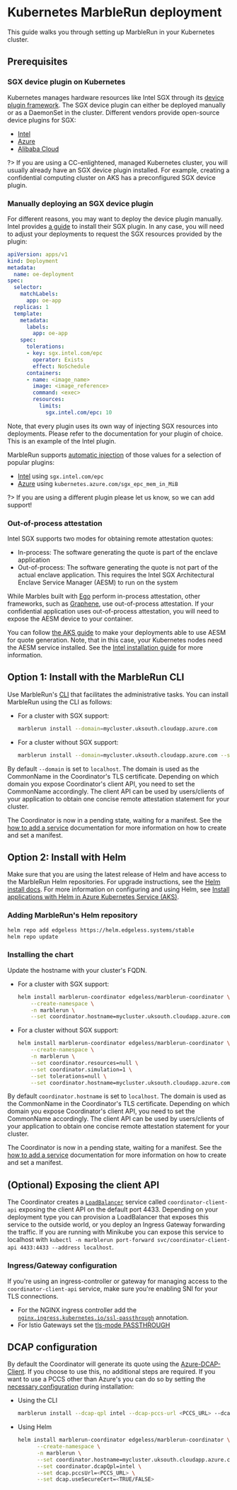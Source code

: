 # Kubernetes MarbleRun deployment

This guide walks you through setting up MarbleRun in your Kubernetes cluster.

## Prerequisites

### SGX device plugin on Kubernetes

Kubernetes manages hardware resources like Intel SGX through its [device plugin framework](https://kubernetes.io/docs/concepts/extend-kubernetes/compute-storage-net/device-plugins/).
The SGX device plugin can either be deployed manually or as a DaemonSet in the cluster. Different vendors provide open-source device plugins for SGX:

* [Intel](https://intel.github.io/intel-device-plugins-for-kubernetes/cmd/sgx_plugin/README.html)
* [Azure](https://github.com/Azure/aks-engine/blob/master/docs/topics/sgx.md#deploying-the-sgx-device-plugin)
* [Alibaba Cloud](https://github.com/AliyunContainerService/sgx-device-plugin)


?> If you are using a CC-enlightened, managed Kubernetes cluster, you will usually already have an SGX device plugin installed.
For example, creating a confidential computing cluster on AKS has a preconfigured SGX device plugin.

### Manually deploying an SGX device plugin

For different reasons, you may want to deploy the device plugin manually. Intel provides [a guide](https://intel.github.io/intel-device-plugins-for-kubernetes/cmd/sgx_plugin/README.html#installation) to install their SGX plugin.
In any case, you will need to adjust your deployments to request the SGX resources provided by the plugin:

```yaml
apiVersion: apps/v1
kind: Deployment
metadata:
  name: oe-deployment
spec:
  selector:
    matchLabels:
      app: oe-app
  replicas: 1
  template:
    metadata:
      labels:
        app: oe-app
    spec:
      tolerations:
      - key: sgx.intel.com/epc
        operator: Exists
        effect: NoSchedule
      containers:
      - name: <image_name>
        image: <image_reference>
        command: <exec>
        resources:
          limits:
            sgx.intel.com/epc: 10
```

Note, that every plugin uses its own way of injecting SGX resources into deployments. Please refer to the documentation for your plugin of choice. This is an example of the Intel plugin.

MarbleRun supports [automatic injection](features/auto-injection.md) of those values for a selection of popular plugins:

* [Intel](https://intel.github.io/intel-device-plugins-for-kubernetes/cmd/sgx_plugin/README.html) using `sgx.intel.com/epc`
* [Azure](https://github.com/Azure/aks-engine/blob/master/docs/topics/sgx.md#deploying-the-sgx-device-plugin) using `kubernetes.azure.com/sgx_epc_mem_in_MiB`

?> If you are using a different plugin please let us know, so we can add support!


### Out-of-process attestation

Intel SGX supports two modes for obtaining remote attestation quotes:
* In-process: The software generating the quote is part of the enclave application
* Out-of-process: The software generating the quote is not part of the actual enclave application. This requires the Intel SGX Architectural Enclave Service Manager (AESM) to run on the system

While Marbles built with [Ego](building-services/ego.md) perform in-process attestation, other frameworks, such as [Graphene](building-services/graphene.md), use out-of-process attestation.
If your confidential application uses out-of-process attestation, you will need to expose the AESM device to your container.

You can follow [the AKS guide](https://docs.microsoft.com/en-us/azure/confidential-computing/confidential-nodes-out-of-proc-attestation) to make your deployments able to use AESM for quote generation. Note, that in this case, your Kubernetes nodes need the AESM service installed. See the [Intel installation guide](https://download.01.org/intel-sgx/sgx-linux/2.12/docs/Intel_SGX_Installation_Guide_Linux_2.12_Open_Source.pdf) for more information.

## Option 1: Install with the MarbleRun CLI

Use MarbleRun's [CLI](reference/cli.md) that facilitates the administrative tasks.
You can install MarbleRun using the CLI as follows:

* For a cluster with SGX support:

    ```bash
    marblerun install --domain=mycluster.uksouth.cloudapp.azure.com
    ```

* For a cluster without SGX support:

    ```bash
    marblerun install --domain=mycluster.uksouth.cloudapp.azure.com --simulation
    ```

By default `--domain` is set to `localhost`.
The domain is used as the CommonName in the Coordinator's TLS certificate.
Depending on which domain you expose Coordinator's client API, you need to set the CommonName accordingly.
The client API can be used by users/clients of your application to obtain one concise remote attestation statement for your cluster.

The Coordinator is now in a pending state, waiting for a manifest.
See the [how to add a service](workflows/add-service.md) documentation for more information on how to create and set a manifest.

## Option 2: Install with Helm

Make sure that you are using the latest release of Helm and have access to the MarbleRun Helm repositories. For upgrade instructions, see the [Helm install docs](https://docs.helm.sh/using_helm/#installing-helm). For more information on configuring and using Helm, see [Install applications with Helm in Azure Kubernetes Service (AKS)](https://docs.microsoft.com/en-us/azure/aks/kubernetes-helm).

### Adding MarbleRun's Helm repository

```bash
helm repo add edgeless https://helm.edgeless.systems/stable
helm repo update
```

### Installing the chart

Update the hostname with your cluster's FQDN.

* For a cluster with SGX support:

    ```bash
    helm install marblerun-coordinator edgeless/marblerun-coordinator \
        --create-namespace \
        -n marblerun \
        --set coordinator.hostname=mycluster.uksouth.cloudapp.azure.com
    ```

* For a cluster without SGX support:

    ```bash
    helm install marblerun-coordinator edgeless/marblerun-coordinator \
        --create-namespace \
        -n marblerun \
        --set coordinator.resources=null \
        --set coordinator.simulation=1 \
        --set tolerations=null \
        --set coordinator.hostname=mycluster.uksouth.cloudapp.azure.com
    ```

By default `coordinator.hostname` is set to `localhost`.
The domain is used as the CommonName in the Coordinator's TLS certificate.
Depending on which domain you expose Coordinator's client API, you need to set the CommonName accordingly.
The client API can be used by users/clients of your application to obtain one concise remote attestation statement for your cluster.

The Coordinator is now in a pending state, waiting for a manifest.
See the [how to add a service](workflows/add-service.md) documentation for more information on how to create and set a manifest.
## (Optional) Exposing the client API

The Coordinator creates a [`LoadBalancer`](https://kubernetes.io/docs/concepts/services-networking/service/#loadbalancer) service called `coordinator-client-api` exposing the client API on the default port 4433.
Depending on your deployment type you can provision a LoadBalancer that exposes this service to the outside world, or you deploy an Ingress Gateway forwarding the traffic.
If you are running with Minikube you can expose this service to localhost with `kubectl -n marblerun port-forward svc/coordinator-client-api 4433:4433 --address localhost`.

### Ingress/Gateway configuration

If you're using an ingress-controller or gateway for managing access to the `coordinator-client-api` service, make sure you're enabling SNI for your TLS connections.

* For the NGINX ingress controller add the [`nginx.ingress.kubernetes.io/ssl-passthrough`](https://kubernetes.github.io/ingress-nginx/user-guide/nginx-configuration/annotations/#ssl-passthrough) annotation.
* For Istio Gateways set the [tls-mode PASSTHROUGH](https://istio.io/latest/docs/tasks/traffic-management/ingress/ingress-sni-passthrough/#configure-an-ingress-gateway)

## DCAP configuration

By default the Coordinator will generate its quote using the [Azure-DCAP-Client](https://github.com/microsoft/Azure-DCAP-Client). If you choose to use this, no additional steps are required.
If you want to use a PCCS other than Azure's you can do so by setting the [necessary configuration](https://github.com/intel/SGXDataCenterAttestationPrimitives/blob/master/QuoteGeneration/qpl/README.md#configuration) during installation:


* Using the CLI
  ```bash
  marblerun install --dcap-qpl intel --dcap-pccs-url <PCCS_URL> --dcap-secure-cert <TRUE/FALSE>
  ```

* Using Helm
  ```bash
  helm install marblerun-coordinator edgeless/marblerun-coordinator \
        --create-namespace \
        -n marblerun \
        --set coordinator.hostname=mycluster.uksouth.cloudapp.azure.com \
        --set coordinator.dcapQpl=intel \
        --set dcap.pccsUrl=<PCCS_URL> \
        --set dcap.useSecureCert=<TRUE/FALSE>
  ```
